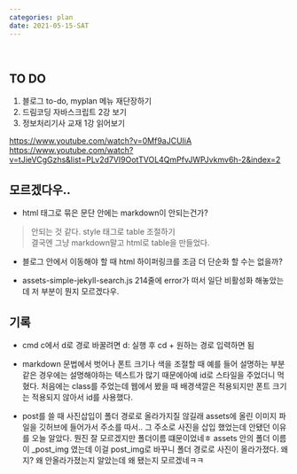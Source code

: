 ```yaml
---
categories: plan
date: 2021-05-15-SAT
---
```



<br>


## TO DO
1. 블로그 to-do, myplan 메뉴 재단장하기
2. 드림코딩 자바스크립트 2강 보기
3. 정보처리기사 교재 1강 읽어보기



<https://www.youtube.com/watch?v=0Mf9aJCUIiA><br>
<https://www.youtube.com/watch?v=tJieVCgGzhs&list=PLv2d7VI9OotTVOL4QmPfvJWPJvkmv6h-2&index=2>


## 모르겠다우..
- html 태그로 묶은 문단 안에는 markdown이 안되는건가?
> 안되는 것 같다. style 태그로 table 조절하기  
 결국엔 그냥 markdown말고 html로 table을 만들었다.

- 블로그 안에서 이동해야 할  때 html 하이퍼링크를 조금 더 단순화 할 수는 없을까?


- assets-simple-jekyll-search.js 214줄에 error가 떠서 일단 비활성화 해놓았는데 저 부분이 뭔지 모르겠다우.


## 기록
- cmd c에서 d로 경로 바꿀려면
d: 실행 후  cd + 원하는 경로 입력하면 됨

- markdown 문법에서 벗어나 폰트 크기나 색을 조절할 때
예를 들어 설명하는 부분같은 경우에는 설명해야하는 텍스트가 많기 때문에아예 id로 스타일을 주었더니 먹혔다. 처음에는 class를 주었는데 웹에서 봤을 때 배경색깔은 적용되지만 폰트 크기는 적용되지 않아서 id를 사용했다.

- post를 쓸 때 사진삽입이 폴더 경로로 올라가지질 않길래 assets에 올린 이미지 파일을 깃허브에 들어가서 주소를 따서.. 그 주소로 사진을 삽입 했었는데 안됐던 이유를 오늘 알았다. 뭔진 잘 모르겠지만 폴더이름 떄문이었네ㅎ assets 안의 폴더 이름이 _post_img 였는데 이걸 post_img로 바꾸니 폴더 경로로 사진이 올라가졌다. 왜지? 왜 안올라가졌는지 알았는데 왜 됐는지 모르겠네ㅋㅋ
